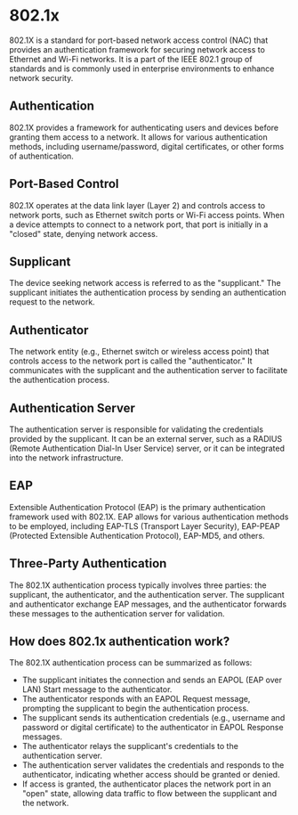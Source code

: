 # 802.1x
802.1X is a standard for port-based network access control (NAC) that provides an authentication framework for securing network access to Ethernet and Wi-Fi networks. It is a part of the IEEE 802.1 group of standards and is commonly used in enterprise environments to enhance network security.

## Authentication
802.1X provides a framework for authenticating users and devices before granting them access to a network. It allows for various authentication methods, including username/password, digital certificates, or other forms of authentication.

## Port-Based Control
802.1X operates at the data link layer (Layer 2) and controls access to network ports, such as Ethernet switch ports or Wi-Fi access points. When a device attempts to connect to a network port, that port is initially in a "closed" state, denying network access.

## Supplicant
The device seeking network access is referred to as the "supplicant." The supplicant initiates the authentication process by sending an authentication request to the network.

## Authenticator
The network entity (e.g., Ethernet switch or wireless access point) that controls access to the network port is called the "authenticator." It communicates with the supplicant and the authentication server to facilitate the authentication process.

## Authentication Server
The authentication server is responsible for validating the credentials provided by the supplicant. It can be an external server, such as a RADIUS (Remote Authentication Dial-In User Service) server, or it can be integrated into the network infrastructure.

## EAP
Extensible Authentication Protocol (EAP) is the primary authentication framework used with 802.1X. EAP allows for various authentication methods to be employed, including EAP-TLS (Transport Layer Security), EAP-PEAP (Protected Extensible Authentication Protocol), EAP-MD5, and others.

## Three-Party Authentication
The 802.1X authentication process typically involves three parties: the supplicant, the authenticator, and the authentication server. The supplicant and authenticator exchange EAP messages, and the authenticator forwards these messages to the authentication server for validation.

## How does 802.1x authentication work?
The 802.1X authentication process can be summarized as follows:

- The supplicant initiates the connection and sends an EAPOL (EAP over LAN) Start message to the authenticator.
- The authenticator responds with an EAPOL Request message, prompting the supplicant to begin the authentication process.
- The supplicant sends its authentication credentials (e.g., username and password or digital certificate) to the authenticator in EAPOL Response messages.
- The authenticator relays the supplicant's credentials to the authentication server.
- The authentication server validates the credentials and responds to the authenticator, indicating whether access should be granted or denied.
- If access is granted, the authenticator places the network port in an "open" state, allowing data traffic to flow between the supplicant and the network.
